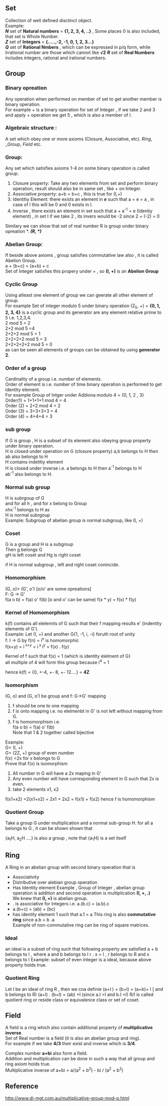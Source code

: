 ## Set
Collection of well defined disctinct object.  
Example:  
_**N**_ set of **Natural numbers** = **{1, 2, 3, 4, ..}** , Some places 0 is also included, that set is Whole Number.  
_**Z**_ set of **Integers** = **{.....,-2, -1, 0, 1, 2, 3...}**  
_**Q**_ set of **Rational Nmbers** , which can be expressed in p/q form, while Irrational number are those which cannot like **√2**
_**R**_ set of **Real Numbers** includes integers, rational and irational numbers.  

## Group

### Binary opreation
Any operation when performed on member of set to get another member is binary operation.  
For example + is a binary operation for set of Integer , if we take 2 and 3 and apply + operation we get 5 , which is also a member of I.  

### Algebraic structure : 
A set which obey one or more axioms (Closure, Associative, etc). _Ring_, __Group_, _Field_ etc.  
### Group: 
Any set which satisfies axioms 1-4 on some binary operation is called group.  

1. Closure property: Take any two elements from set and perform binary operation, result should also be in same set , like + on Integer.  
2. Associative property: a+b = b+c , this is true for (I,+)
3. Identitiy Element: there exists an element in _**e**_ such that a + e = a , in case of I this will be 0 and 0 exists in I.
4. Inverse , there exists an element in set such that a + a<sup>-1</sup> = e (Identiy element) , in set I if we take 2 , its invers would be -2 since
2 + (-2) = 0

Similary we can show that set of real number R is group under binary opreation *. _**(R, \*)**_
### Abelian Group:
If beside above axioms , group satisfies commutative law also , it is called Abelion Group.  
a + (b+c) = (a+b) + c   
Set of Integer satisfies this propery under + , so **(I, +)** is an **Abelion Group**
### Cyclic Group
Using atleast one element of group we can geerate all other element of group.  
For example Set of integer modulo 5 under binary operation (Z<sub>5</sub>, +) = **{0, 1, 2, 3, 4}** is a cyclic group  and its generator are any element relative prime to 5 i.e. 1,2,3,4.  
2 mod 5 = 2  
2+2 mod 5 =4  
2+2+2 mod 5 = 1  
2+2+2+2 mod 5 = 3  
2+2+2+2+2 mod 5 = 0  
as can be seen all elements of groups can be obtained by using **generator 2**.  



### Order of a group
Cardinality of a group i.e. number of elements.<br />
Order of element is i.e. number of time binary operation is performed to get identity element.<br />
For example Group of Intger under Addiona modulo 4 = {0, 1, 2 , 3}<br />
Order(1) = 1+1+1+1 mod 4 = 4<br />
Order (2) = 2+2 mod 4 = 2<br />
Order (3) = 3+3+3+3 = 4<br />
Order (4) = 4+4+4 = 3<br />

### sub group
If G is group , H is a subset of its element also obeying group property under binary operation.<br />
H is closed under operation on G (closure property) a,b belongs to H then ab also belongs to H<br />
H contains indetitiy element <br />
H is closed under inverse i.e. a belongs to H then a<sup>-1</sup> belongs to H<br />
ab<sup>-1</sup> also belongs to H.<br />

### Normal sub group
H is subrgoup of G<br />
and for all h , and for x belong to Group<br />
xhx<sup>-1</sup> belongs to H as<br />
H is normal subrgoup<br />
Example: Subgroup of abelian group is normal subgroup, like (I, +)<br />

### Coset
G is a group and H is a subgroup <br />
Then g belongs G <br />
gH is left coset and Hg is right coset <br />

if H is normal subgroup , left and right coset conincide.

### Homomorphism
(G, o)>  (G', o')  [o/o' are some opreations]<br />
F: G -> G'<br />
f(a o b) = f(a) o' f(b) [o and o' can be same) f(x * y) = f(x) * f(y)<br />

### Kernel of Homomorphism
k(f) contains all elelennts of G such that their f mapping results e' (indentity elements of G').<br />
Example:
 Let (I, +) and another G{1, -1, i, -i}  foruth root of unity <br/>
 f: I -> G  by f(n) = i<sup>n</sup> is homomorphic<br/>
 f(x+y) = i<sup> x+y</sup> = i<sup> x </sup> i<sup>y</sup> = f(x) . f(y) <br/>
 
 Kernel of f such that f(x) = 1 (which is identity elelment of G}<br/>
 all multiple of 4 will form this group because i<sup>4</sup> = 1<br/>
 
 hence k(f) = {0, +-4, +- 8, +- 12....} = **4Z** <br/>
 
### Isomorphism
(G, o) and (G, o') be group and f: G->G' mapping
1. f should be one to one mapping 
2. f is onto mapping i.e. no elelmenbt in G' is not left without mapping from G.
3. f is homomorphism i.e.<br />
   f(a o b) = f(a) o' f(b)<br />
Note that 1 & 2 together called bijective  

Example:<br />
G= (I, +)<br />
G= (2Z, +) group of even number<br />
f(x) =2x for x belongs to G<br />
Prove that f(x) is isomorphism<br />

1. All number in G will have a 2x maping in G'
2. Any even number will have corresponding element in G such that 2x is even.
3. take 2 elements x1, x2<br />

f(x1+x2) =2(x1+x2) = 2x1 + 2x2 = f(x1) + f(x2) hence f is homomorphism<br />

### Quotient Group

Take a group G under multiplication and a normal sub-group H.
for all a belongs to G , it can be shown shown that 

{a<sub>1</sub>H, a<sub>2</sub>H ....} is also a group , note that {a<sub>1</sub>H} is a set itself

## Ring
A Ring in an abelian group with second binary operation that is<br />
- Associativity 
- Distributive over alebian group operation
- Has Identity element
Example , Group of Integer , abelian group operation is addition and second operation is multiplication
**(I, +, .)**<br />
We knew that **(I, +)** is abelian group.<br />
- . is associative for Integers i.e. a.(b.c) = (a.b).c
- a.(b+c) = (ab) + (bc)
- has identity element 1 such that a.1 = a
This ring is also **commutative ring** since a.b = b .a<br />
Example of non-commutative ring can be ring of square matrices.<br />

### Ideal
an ideal is a subset of ring such that following property are satisfied
a + b belongs to I , where a and b belongs to I
r . x = I , r belongs to R and x belongs to I
Example: subset of even integer is a ideal, because above property holds true.

### Quotient Ring
Let I be an ideal of ring R , then we cna definie
(a+I ) + (b+I) = (a+b)+ I  [ and b belongs to R)
(a+I) . (b+I) = (ab) +I (since a.I =I and b.I =I)
R/I is called quotient ring or reside class or equivalence class or set of coset. <br/>

## Field
A field is a ring which also contain additional property of **multiplicative inverse**.<br />
Set of Real number is a field (it is also an abelian group and ring).<br />
For example if we take **4/3** their exist and inverse which is **3/4**.<br />

Complex number **a+bi** also form a field.<br />
Addition and multiplication can be done in such a way that all group and ring axiom holds true.<br />
Multiplicative inverse of a+bi = a/(a<sup>2</sup> + b<sup>2</sup>) - bi / (a<sup>2</sup> + b<sup>2</sup>)<br />


## Reference
http://www.di-mgt.com.au/multiplicative-group-mod-p.html
